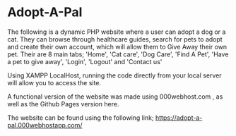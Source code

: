 # Adopt-A-Pal

The following is a dynamic PHP website where a user can adopt a dog or a cat. 
They can browse through healthcare guides, search for pets to adopt and create 
their own account, which will allow them to Give Away their own pet. 
Their are 8 main tabs; 
'Home', 'Cat care', 'Dog Care', 'Find A Pet', 
'Have a pet to give away', 'Login', 'Logout' 
and 'Contact us' 

Using XAMPP LocalHost, running the code directly 
from your local server will allow you to access the site. 

A functional version of the website was made using 
000webhost.com , as well as the Github Pages version here. 

The website can be found using the following link;
https://adopt-a-pal.000webhostapp.com/

